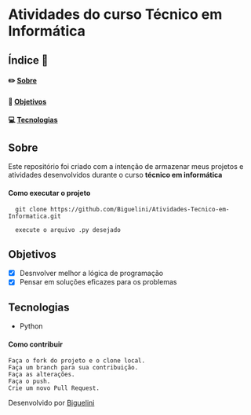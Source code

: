 # Atividades do curso Técnico em Informática
## Índice :memo:
#### ✏️ [Sobre](https://github.com/Biguelini/Atividades-Tecnico-em-Informatica#sobre)
#### 🚀 [Objetivos](https://github.com/Biguelini/Atividades-Tecnico-em-Informatica#objetivos)
#### 💻	[Tecnologias](https://github.com/Biguelini/Atividades-Tecnico-em-Informatica#tecnologias)
## Sobre
Este repositório foi criado com a intenção de armazenar meus projetos e atividades desenvolvidos durante o curso **técnico em informática** 
#### Como executar o projeto
```
  git clone https://github.com/Biguelini/Atividades-Tecnico-em-Informatica.git
  
  execute o arquivo .py desejado
```
## Objetivos
- [X] Desnvolver melhor a lógica de programação
- [X] Pensar em soluções eficazes para os problemas
## Tecnologias
* Python
#### Como contribuir 
```
Faça o fork do projeto e o clone local.
Faça um branch para sua contribuição.
Faça as alterações.
Faça o push.
Crie um novo Pull Request.
```
Desenvolvido por [Biguelini](https://github.com/Biguelini)

